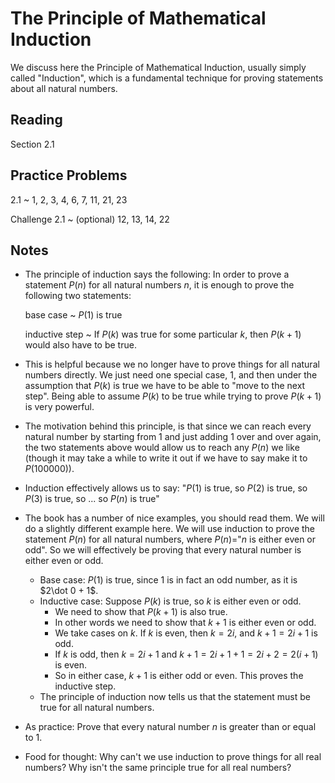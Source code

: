 # The Principle of Mathematical Induction

We discuss here the Principle of Mathematical Induction, usually simply called "Induction", which is a fundamental technique for proving statements about all natural numbers.

## Reading

Section 2.1

## Practice Problems

2.1
  ~ 1, 2, 3, 4, 6, 7, 11, 21, 23

Challenge 2.1
  ~ (optional) 12, 13, 14, 22

## Notes

- The principle of induction says the following: In order to prove a statement $P(n)$ for all natural numbers $n$, it is enough to prove the following two statements:

    base case
      ~ $P(1)$ is true

    inductive step
      ~ If $P(k)$ was true for some particular $k$, then $P(k+1)$ would also have to  be true.

- This is helpful because we no longer have to prove things for all natural numbers directly. We just need one special case, $1$, and then under the assumption that $P(k)$ is true we have to be able to "move to the next step". Being able to assume $P(k)$ to be true while trying to prove $P(k+1)$ is very powerful.
- The motivation behind this principle, is that since we can reach every natural number by starting from $1$ and just adding $1$ over and over again, the two statements above would allow us to reach any $P(n)$ we like (though it may take a while to write it out if we have to say make it to $P(100000)$).
- Induction effectively allows us to say: "$P(1)$ is true, so $P(2)$ is true, so $P(3)$ is true, so ... so $P(n)$ is true"
- The book has a number of nice examples, you should read them. We will do a slightly different example here. We will use induction to prove the statement $P(n)$ for all natural numbers, where $P(n)=$"$n$ is either even or odd". So we will effectively be proving that every natural number is either even or odd.
    - Base case: $P(1)$ is true, since $1$ is in fact an odd number, as it is $2\dot 0 + 1$.
    - Inductive case: Suppose $P(k)$ is true, so $k$ is either even or odd.
        - We need to show that $P(k+1)$ is also true.
        - In other words we need to show that $k+1$ is either even or odd.
        - We take cases on $k$. If $k$ is even, then $k = 2i$, and $k+1=2i+1$ is odd.
        - If $k$ is odd, then $k=2i+1$ and $k+1=2i+1+1=2i+2=2(i+1)$ is even.
        - So in either case, $k+1$ is either odd or even. This proves the inductive step.
    - The principle of induction now tells us that the statement must be true for all natural numbers.
- As practice: Prove that every natural number $n$ is greater than or equal to 1.
- Food for thought: Why can't we use induction to prove things for all real numbers? Why isn't the same principle true for all real numbers?

